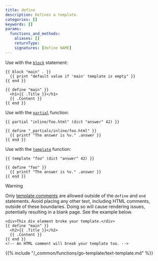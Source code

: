 ```yaml
---
title: define
description: Defines a template.
categories: []
keywords: []
params:
  functions_and_methods:
    aliases: []
    returnType:
    signatures: [define NAME]
---
```


Use with the [`block`] statement:

```go-html-template
{{ block "main" . }}
  {{ print "default value if 'main' template is empty" }}
{{ end }}

{{ define "main" }}
  <h1>{{ .Title }}</h1>
  {{ .Content }}
{{ end }}
```

Use with the [`partial`] function:

```go-html-template
{{ partial "inline/foo.html" (dict "answer" 42) }}

{{ define "_partials/inline/foo.html" }}
  {{ printf "The answer is %v." .answer }}
{{ end }}
```

Use with the [`template`] function:

```go-html-template
{{ template "foo" (dict "answer" 42) }}

{{ define "foo" }}
  {{ printf "The answer is %v." .answer }}
{{ end }}
```

> [!warning]
> Only [template comments] are allowed outside of the `define` and `end` statements. Avoid placing any other text, including HTML comments, outside of these boundaries. Doing so will cause rendering issues, potentially resulting in a blank page. See the example below.

```go-html-template {file="layouts/do-not-do-this.html"}
<div>This div element broke your template.</div>
{{ define "main" }}
  <h2>{{ .Title }}</h2>
  {{ .Content }}
{{ end }}
<!-- An HTML comment will break your template too. -->
```

{{% include "/_common/functions/go-template/text-template.md" %}}

[`block`]: /functions/go-template/block/
[`template`]: /functions/go-template/block/
[`partial`]: /functions/partials/include/
[template comments]: /templates/introduction/#comments
